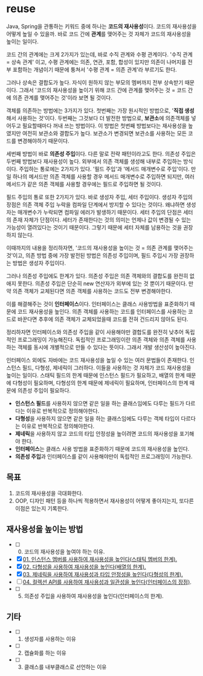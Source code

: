 # reuse
Java, Spring을 관통하는 키워드 중에 하나는 **코드의 재사용성**이다. 코드의 재사용성을 어떻게 높일 수 있을까. 바로 코드 간에 **관계**를 맺어주는 것 자체가 코드의 재사용성을 높이는 일이다.  

코드 간의 관계에는 크게 2가지가 있는데, 바로 수직 관계와 수평 관계이다. '수직 관계 = 상속 관계' 이고, 수평 관계에는 의존, 연관, 포함, 합성이 있지만 의존이 나머지를 전부 포함하는 개념이기 때문에 퉁쳐서 '수평 관계 = 의존 관계'라 부르기도 한다.  

그러나 상속은 결합도가 높다. 자식이 원하지 않는 부모의 멤버까지 전부 상속받기 때문이다. 그래서 '코드의 재사용성을 높이기 위해 코드 간에 관계를 맺어주는 것 = 코드 간에 의존 관계를 맺어주는 것'이라 보면 될 것이다.  

객체를 의존하는 방법에는 3가지가 있다. 첫번째는 가장 원시적인 방법으로, '**직접 생성**해서 사용하는 것'이다. 두번째는 그것보다 더 발전한 방법으로, **보관소**에 의존객체를 넣어두고 필요할때마다 꺼내 쓰는 방법이다. 이 방법은 첫번째 방법보다는 재사용성을 높였지만 여전히 보관소와 결합도가 높다. 보관소가 변경되면 보관소를 사용하는 모든 코드를 변경해야하기 때문이다.  

세번째 방법이 바로 **의존성 주입**이다. 다른 말로 전략 패턴이라고도 한다. 의존성 주입은 두번째 방법보다 재사용성이 높다. 외부에서 의존 객체를 생성해 내부로 주입하는 방식이다. 주입하는 통로에는 2가지가 있다. '필드 주입'과 '메서드 매개변수로 주입'이다. 만일 하나의 메서드만 의존 객체를 사용할 경우 메서드 매개변수로 주입하면 되지만, 여러 메서드가 같은 의존 객체를 사용할 경우에는 필드로 주입하면 될 것이다.  

필드 주입의 통로 또한 2가지가 있다. 바로 생성자 주입, 세터 주입이다. 생성자 주입의 장점은 의존 객체 주입 누락을 컴파일 단계에서 방지할 수 있다는 것이다. 왜냐하면 생성자는 매개변수가 누락되면 컴파일 에러가 발생하기 때문이다. 세터 주입의 단점은 세터의 존재 자체가 단점이다. 세터가 존재한다는 것의 의미는 언제나 값이 변경될 수 있는 가능성이 열려있다는 것이기 때문이다. 그렇기 때문에 세터 자체를 남용하는 것을 권장하지 않는다.  

이때까지의 내용을 정리하자면, '코드의 재사용성을 높이는 것 = 의존 관계를 맺어주는 것'이고, 의존 방법 중에 가장 발전된 방법은 의존성 주입이며, 필드 주입시 가장 권장하는 방법은 생성자 주입이다.  

그러나 의존성 주입에도 한계가 있다. 의존성 주입은 의존 객체와의 결합도를 완전히 없애지 못한다. 의존성 주입은 단순히 new 연산자가 외부에 있는 것 뿐이기 때문이다. 만약 의존 객체가 교체된다면 의존 객체를 사용하는 코드도 전부 변경해야한다.  

이를 해결해주는 것이 **인터페이스**이다. 인터페이스는 클래스 사용방법을 표준화하기 때문에 코드 재사용성을 높인다. 의존 객체를 사용하는 코드를 인터페이스를 사용하는 코드로 바꾼다면 추후에 의존 객체가 교체되었을때 코드를 전혀 건드리지 않아도 된다.  

정리하자면 인터페이스와 의존성 주입을 같이 사용해야만 결합도를 완전히 낮추어 독립적인 프로그래밍이 가능해진다. 독립적인 프로그래밍이란 의존 객체와 의존 객체를 사용하는 객체를 동시에 개별적으로 만들 수 있다는 뜻이다. 그래서 개발 생산성이 높아진다.

인터페이스 외에도 자바에는 코드 재사용성을 높일 수 있는 여러 문법들이 존재한다. 인스턴스 필드, 다형성, 제네릭이 그러하다. 이들을 사용하는 것 자체가 코드 재사용성을 높이는 일이다. 스태틱 필드의 한계 때문에 인스턴스 필드가 필요하고, 배열의 한계 때문에 다형성이 필요하며, 다형성의 한계 때문에 제네릭이 필요하며, 인터페이스의 한계 때문에 의존성 주입이 필요하다.  

- **인스턴스 필드**를 사용하지 않으면 같은 일을 하는 클래스임에도 다루는 필드가 다르다는 이유로 반복적으로 정의해야한다.
- **다형성**을 사용하지 않으면 같은 일을 하는 클래스임에도 다루는 객체 타입이 다르다는 이유로 반복적으로 정의해야한다.  
- **제네릭**을 사용하지 않고 코드의 타입 안정성을 높이려면 코드의 재사용성을 포기해야 한다.  
- **인터페이스**는 클래스 사용 방법을 표준화하기 때문에 코드의 재사용성을 높인다.
- **의존성 주입**과 인터페이스를 같이 사용해야만이 독립적인 프로그래밍이 가능한다.

## 목표
1. 코드의 재사용성을 극대화한다.
2. OOP, 디자인 패턴 등을 하나씩 적용하면서 재사용성이 어떻게 좋아지는지, 또다른 이점은 있는지 기록한다.

## 재사용성을 높이는 방법
- [ ] 00. 코드의 재사용성을 높여야 하는 이유.
- [x] [01. 인스턴스 멤버를 사용하여 재사용성을 높인다(스태틱 멤버의 한계).](https://github.com/cgkim449/reuse/blob/master/documents/01.%20%EC%9D%B8%EC%8A%A4%ED%84%B4%EC%8A%A4%20%EB%A9%A4%EB%B2%84%EB%A5%BC%20%EC%82%AC%EC%9A%A9%ED%95%98%EC%97%AC%20%EC%9E%AC%EC%82%AC%EC%9A%A9%EC%84%B1%EC%9D%84%20%EB%86%92%EC%9D%B8%EB%8B%A4(%EC%8A%A4%ED%83%9C%ED%8B%B1%20%EB%A9%A4%EB%B2%84%EC%9D%98%20%ED%95%9C%EA%B3%84).md)
- [x] [02. 다형성을 사용하여 재사용성을 높인다(배열의 한계).](https://github.com/cgkim449/reuse/blob/master/documents/02.%20%EB%8B%A4%ED%98%95%EC%84%B1%EC%9D%84%20%EC%82%AC%EC%9A%A9%ED%95%98%EC%97%AC%20%EC%9E%AC%EC%82%AC%EC%9A%A9%EC%84%B1%EC%9D%84%20%EB%86%92%EC%9D%B8%EB%8B%A4(%EB%B0%B0%EC%97%B4%EC%9D%98%20%ED%95%9C%EA%B3%84).md)
- [x] [03. 제네릭을 사용하여 재사용성과 타입 안정성을 높인다(다형성의 한계).](https://github.com/cgkim449/reuse/blob/master/documents/03.%20%EC%A0%9C%EB%84%A4%EB%A6%AD%EC%9D%84%20%EC%82%AC%EC%9A%A9%ED%95%98%EC%97%AC%20%EC%9E%AC%EC%82%AC%EC%9A%A9%EC%84%B1%EA%B3%BC%20%ED%83%80%EC%9E%85%20%EC%95%88%EC%A0%95%EC%84%B1%EC%9D%84%20%EB%86%92%EC%9D%B8%EB%8B%A4(%EB%8B%A4%ED%98%95%EC%84%B1%EC%9D%98%20%ED%95%9C%EA%B3%84).md)
- [ ] [04. 컬렉션 API를 사용하여 재사용성과 일관성을 높인다(인터페이스의 장점)](https://github.com/cgkim449/reuse/blob/master/documents/04.%20%EC%BB%AC%EB%A0%89%EC%85%98%20API%EB%A5%BC%20%EC%82%AC%EC%9A%A9%ED%95%98%EC%97%AC%20%EC%9E%AC%EC%82%AC%EC%9A%A9%EC%84%B1%EA%B3%BC%20%EC%9D%BC%EA%B4%80%EC%84%B1%EC%9D%84%20%EB%86%92%EC%9D%B8%EB%8B%A4(%EC%9D%B8%ED%84%B0%ED%8E%98%EC%9D%B4%EC%8A%A4%EC%9D%98%20%EC%9E%A5%EC%A0%90).md).
- [ ] 05. 의존성 주입을 사용하여 재사용성을 높인다(인터페이스의 한계).

## 기타
- [ ] 01. 생성자를 사용하는 이유
- [ ] 02. 캡슐화를 하는 이유
- [ ] 03. 클래스를 내부클래스로 선언하는 이유
